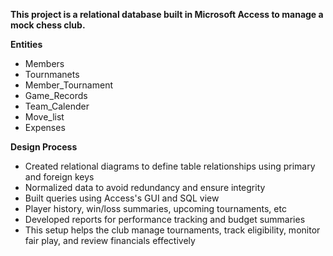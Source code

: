 **This project is a relational database built in Microsoft Access to manage a mock chess club.**

**Entities**
- Members
- Tournmanets
- Member_Tournament
- Game_Records
- Team_Calender
- Move_list
- Expenses

**Design Process**
- Created relational diagrams to define table relationships using primary and foreign keys
- Normalized data to avoid redundancy and ensure integrity
- Built queries using Access's GUI and SQL view
- Player history, win/loss summaries, upcoming tournaments, etc
- Developed reports for performance tracking and budget summaries
- This setup helps the club manage tournaments, track eligibility, monitor fair play, and review financials effectively
